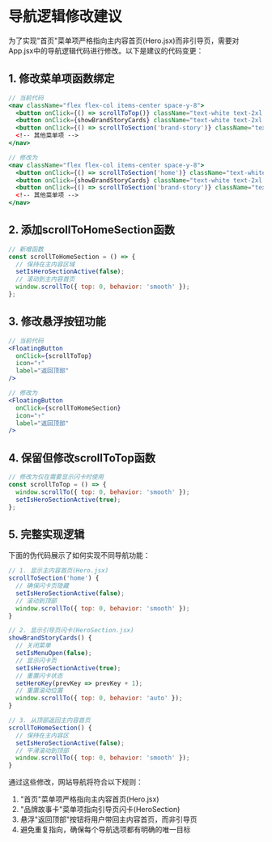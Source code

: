 # 导航逻辑修改建议

为了实现"首页"菜单项严格指向主内容首页(Hero.jsx)而非引导页，需要对App.jsx中的导航逻辑代码进行修改。以下是建议的代码变更：

## 1. 修改菜单项函数绑定

```jsx
// 当前代码
<nav className="flex flex-col items-center space-y-8">
  <button onClick={() => scrollToTop()} className="text-white text-2xl hover:text-gold-light transition-colors">首页</button>
  <button onClick={showBrandStoryCards} className="text-white text-2xl hover:text-gold-light transition-colors">品牌故事卡</button>
  <button onClick={() => scrollToSection('brand-story')} className="text-white text-2xl hover:text-gold-light transition-colors">品牌故事</button>
  <!-- 其他菜单项 -->
</nav>

// 修改为
<nav className="flex flex-col items-center space-y-8">
  <button onClick={() => scrollToSection('home')} className="text-white text-2xl hover:text-gold-light transition-colors">首页</button>
  <button onClick={showBrandStoryCards} className="text-white text-2xl hover:text-gold-light transition-colors">品牌故事卡</button>
  <button onClick={() => scrollToSection('brand-story')} className="text-white text-2xl hover:text-gold-light transition-colors">品牌故事</button>
  <!-- 其他菜单项 -->
</nav>
```

## 2. 添加scrollToHomeSection函数

```jsx
// 新增函数
const scrollToHomeSection = () => {
  // 保持在主内容区域
  setIsHeroSectionActive(false);
  // 滚动到主内容首页
  window.scrollTo({ top: 0, behavior: 'smooth' });
};
```

## 3. 修改悬浮按钮功能

```jsx
// 当前代码
<FloatingButton
  onClick={scrollToTop}
  icon="↑"
  label="返回顶部"
/>

// 修改为
<FloatingButton
  onClick={scrollToHomeSection}
  icon="↑"
  label="返回顶部"
/>
```

## 4. 保留但修改scrollToTop函数

```jsx
// 修改为仅在需要显示闪卡时使用
const scrollToTop = () => {
  window.scrollTo({ top: 0, behavior: 'smooth' });
  setIsHeroSectionActive(true);
};
```

## 5. 完整实现逻辑

下面的伪代码展示了如何实现不同导航功能：

```jsx
// 1. 显示主内容首页(Hero.jsx)
scrollToSection('home') {
  // 确保闪卡页隐藏
  setIsHeroSectionActive(false);
  // 滚动到顶部
  window.scrollTo({ top: 0, behavior: 'smooth' });
}

// 2. 显示引导页闪卡(HeroSection.jsx)
showBrandStoryCards() {
  // 关闭菜单
  setIsMenuOpen(false);
  // 显示闪卡页
  setIsHeroSectionActive(true);
  // 重置闪卡状态
  setHeroKey(prevKey => prevKey + 1);
  // 重置滚动位置
  window.scrollTo({ top: 0, behavior: 'auto' });
}

// 3. 从顶部返回主内容首页
scrollToHomeSection() {
  // 保持在主内容区
  setIsHeroSectionActive(false);
  // 平滑滚动到顶部
  window.scrollTo({ top: 0, behavior: 'smooth' });
}
```

通过这些修改，网站导航将符合以下规则：
1. "首页"菜单项严格指向主内容首页(Hero.jsx)
2. "品牌故事卡"菜单项指向引导页闪卡(HeroSection)
3. 悬浮"返回顶部"按钮将用户带回主内容首页，而非引导页
4. 避免重复指向，确保每个导航选项都有明确的唯一目标 